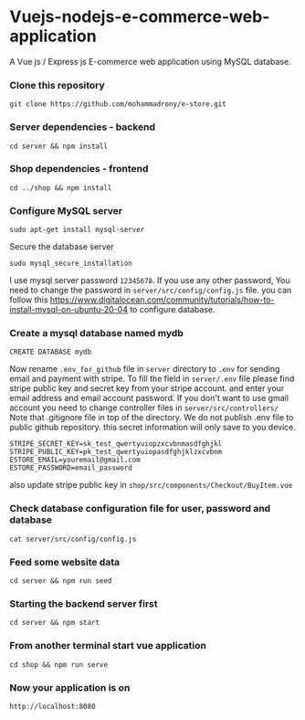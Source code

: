 # Vuejs-nodejs-e-commerce-web-application
A Vue js / Express js E-commerce web application using MySQL database.
### Clone this repository
```
git clone https://github.com/mohammadrony/e-store.git
```
### Server dependencies - backend
```
cd server && npm install
```
### Shop dependencies - frontend
```
cd ../shop && npm install
```
### Configure MySQL server
```
sudo apt-get install mysql-server
```
Secure the database server
```
sudo mysql_secure_installation
```
I use mysql server password `12345678`. If you use any other password, You need to change the password in `server/src/config/config.js` file.
you can follow this https://www.digitalocean.com/community/tutorials/how-to-install-mysql-on-ubuntu-20-04 to configure database. 
### Create a mysql database named mydb
```
CREATE DATABASE mydb
``` 
Now rename `.env_for_github` file in `server` directory to `.env` for sending email and payment with stripe. To fill the field in `server/.env` file please find stripe public key and secret key from your stripe account. and enter your email address and email account password. If you don't want to use gmail account you need to change controller files in `server/src/controllers/` Note that .gitignore file in top of the directory. We do not publish .env file to public github repository. this secret information will only save to you device.
```
STRIPE_SECRET_KEY=sk_test_qwertyuiopzxcvbnmasdfghjkl
STRIPE_PUBLIC_KEY=pk_test_qwertyuiopasdfghjklzxcvbnm
ESTORE_EMAIL=youremail@gmail.com
ESTORE_PASSWORD=email_password
```
also update stripe public key in `shop/src/components/Checkout/BuyItem.vue`
### Check database configuration file for user, password and database
```
cat server/src/config/config.js
```
### Feed some website data
```
cd server && npm run seed
```
### Starting the backend server first
```
cd server && npm start
```
### From another terminal start vue application
```
cd shop && npm run serve
```
### Now your application is on
```
http://localhost:8080
```
